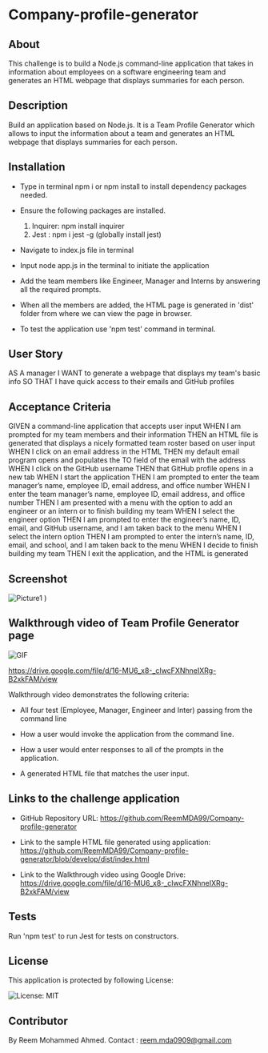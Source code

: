 # Company-profile-generator

## About

This challenge is to build a Node.js command-line application that takes in information about employees on a software engineering team and generates an HTML webpage that displays summaries for each person. 

## Description
Build an application based on Node.js. It is a Team Profile Generator which allows to input the information about a team and  generates an HTML webpage that displays summaries for each person. 

## Installation

- Type in terminal npm i or npm install to install dependency packages needed.
- Ensure the following packages are installed.
   1. Inquirer: npm install inquirer
    2. Jest : npm i jest -g (globally install jest)

- Navigate to index.js file in terminal
- Input node app.js in the terminal to initiate the application
- Add the team members like Engineer, Manager and Interns by answering all the required prompts.
- When all the members are added, the HTML page is generated in 'dist' folder from where we can view the page in browser.
- To test the application use 'npm test' command in terminal. 

## User Story

AS A manager
I WANT to generate a webpage that displays my team's basic info
SO THAT I have quick access to their emails and GitHub profiles

## Acceptance Criteria

GIVEN a command-line application that accepts user input
WHEN I am prompted for my team members and their information
THEN an HTML file is generated that displays a nicely formatted team roster based on user input
WHEN I click on an email address in the HTML
THEN my default email program opens and populates the TO field of the email with the address
WHEN I click on the GitHub username
THEN that GitHub profile opens in a new tab
WHEN I start the application
THEN I am prompted to enter the team manager’s name, employee ID, email address, and office number
WHEN I enter the team manager’s name, employee ID, email address, and office number
THEN I am presented with a menu with the option to add an engineer or an intern or to finish building my team
WHEN I select the engineer option
THEN I am prompted to enter the engineer’s name, ID, email, and GitHub username, and I am taken back to the menu
WHEN I select the intern option
THEN I am prompted to enter the intern’s name, ID, email, and school, and I am taken back to the menu
WHEN I decide to finish building my team
THEN I exit the application, and the HTML is generated


## Screenshot
![Picture1](https://user-images.githubusercontent.com/94458512/164998675-43cc0b4e-fdd9-4690-9354-44e56101d1e2.png)
)

## Walkthrough video of Team Profile Generator page

![GIF](./images/team%20Profile%20Gen.gif) 

https://drive.google.com/file/d/16-MU6_x8-_cIwcFXNhneIXRg-B2xkFAM/view

Walkthrough video demonstrates the following criteria:

- All four test (Employee, Manager, Engineer and Inter) passing from the command line

- How a user would invoke the application from the command line.

- How a user would enter responses to all of the prompts in the application.

- A generated HTML file that matches the user input.

## Links to the challenge application

- GitHub Repository URL: 
https://github.com/ReemMDA99/Company-profile-generator

- Link to the sample HTML file generated using application: 
https://github.com/ReemMDA99/Company-profile-generator/blob/develop/dist/index.html

- Link to the Walkthrough video using Google Drive:
https://drive.google.com/file/d/16-MU6_x8-_cIwcFXNhneIXRg-B2xkFAM/view

## Tests
Run 'npm test' to run Jest for tests on constructors.

## License
This application is protected by following License: 

![License: MIT](https://img.shields.io/badge/License-MIT-yellow.svg)

## Contributor

By Reem Mohammed Ahmed.
Contact : reem.mda0909@gmail.com